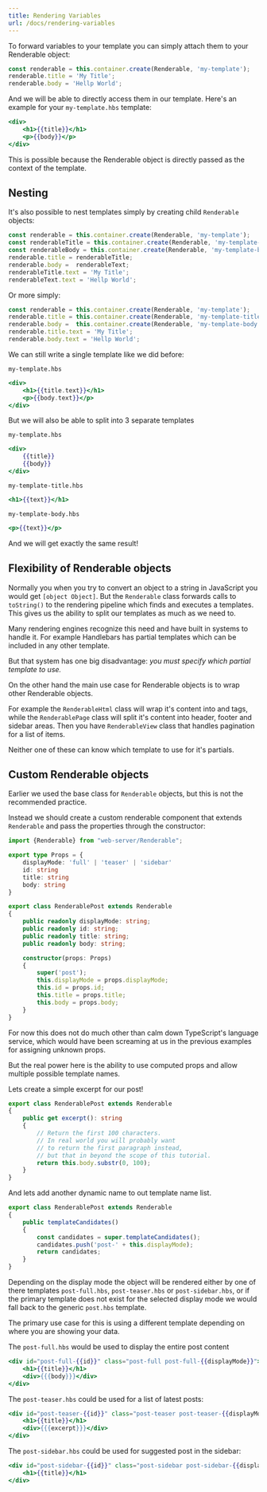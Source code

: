 ```yaml
---
title: Rendering Variables
url: /docs/rendering-variables
---
```


To forward variables to your template you can simply 
attach them to your Renderable object:

```ts
const renderable = this.container.create(Renderable, 'my-template');
renderable.title = 'My Title';
renderable.body = 'Hellp World';
```

And we will be able to directly access them in our template. 
Here's an example for your `my-template.hbs` template:

```handlebars
<div>
    <h1>{{title}}</h1>
    <p>{{body}}</p>
</div>
```

This is possible because the Renderable object is 
directly passed as the context of the template.

## Nesting

It's also possible to nest templates simply by creating child `Renderable` objects:

```ts
const renderable = this.container.create(Renderable, 'my-template');
const renderableTitle = this.container.create(Renderable, 'my-template-title');
const renderableBody = this.container.create(Renderable, 'my-template-body');
renderable.title = renderableTitle;
renderable.body =  renderableText;
renderableTitle.text = 'My Title';
renderableText.text = 'Hellp World';
```

Or more simply:

```ts
const renderable = this.container.create(Renderable, 'my-template');
renderable.title = this.container.create(Renderable, 'my-template-title');
renderable.body =  this.container.create(Renderable, 'my-template-body');
renderable.title.text = 'My Title';
renderable.body.text = 'Hellp World';
```

We can still write a single template like we did before:

`my-template.hbs`

```handlebars
<div>
    <h1>{{title.text}}</h1>
    <p>{{body.text}}</p>
</div>
```

But we will also be able to split into 3 separate templates

`my-template.hbs`

```handlebars
<div>
    {{title}}
    {{body}}
</div>
```

`my-template-title.hbs`

```handlebars
<h1>{{text}}</h1>
```

`my-template-body.hbs`

```handlebars
<p>{{text}}</p>
```

And we will get exactly the same result!

## Flexibility of Renderable objects

Normally you when you try to convert an object to a string
in JavaScript you would get `[object Object]`.
But the `Renderable` class forwards calls to `toString()`
to the rendering pipeline which finds and executes a templates.  
This gives us the ability to split our templates as much as we need to.

Many rendering engines recognize this need
and have built in systems to handle it.
For example Handlebars has partial templates
which can be included in any other template.

But that system has one big disadvantage:
_you must specify which partial template to use._

On the other hand the main use case for Renderable objects 
is to wrap other Renderable objects.

For example the `RenderableHtml` class will wrap it's content
into <html> and <body> tags,
while the `RenderablePage` class will split it's content into
header, footer and sidebar areas.
Then you have `RenderableView` class that handles pagination
for a list of items.

Neither one of these can know which template to use for it's partials.

## Custom Renderable objects

Earlier we used the base class for `Renderable` objects,
but this is not the recommended practice.

Instead we should create a custom renderable component that extends `Renderable`
and pass the properties through the constructor:

```typescript
import {Renderable} from "web-server/Renderable";

export type Props = {
    displayMode: 'full' | 'teaser' | 'sidebar'
    id: string
    title: string
    body: string
}

export class RenderablePost extends Renderable
{
    public readonly displayMode: string;
    public readonly id: string;
    public readonly title: string;
    public readonly body: string;

    constructor(props: Props)
    {
        super('post');
        this.displayMode = props.displayMode;
        this.id = props.id;
        this.title = props.title;
        this.body = props.body;
    }
}
```

For now this does not do much other than calm down TypeScript's
language service, which would have been screaming at us in the previous examples
for assigning unknown props.

But the real power here is the ability to use computed props
and allow multiple possible template names.

Lets create a simple excerpt for our post!

```typescript
export class RenderablePost extends Renderable
{
    public get excerpt(): string
    {
        // Return the first 100 characters.
        // In real world you will probably want
        // to return the first paragraph instead,
        // but that in beyond the scope of this tutorial.
        return this.body.substr(0, 100);
    }
}
```

And lets add another dynamic name to out template name list.

```typescript
export class RenderablePost extends Renderable
{
    public templateCandidates()
    {
        const candidates = super.templateCandidates();
        candidates.push('post-' + this.displayMode);
        return candidates;
    }
}
```

Depending on the display mode
the object will be rendered either by one of there templates
`post-full.hbs`, `post-teaser.hbs` or `post-sidebar.hbs`,
or if the primary template does not exist for the selected display mode
we would fall back to the generic `post.hbs` template.

The primary use case for this is using a different template 
depending on where you are showing your data.

The `post-full.hbs` would be used to display the entire post content

```handlebars
<div id="post-full-{{id}}" class="post-full post-full-{{displayMode}}">
    <h1>{{title}}</h1>
    <div>{{{body}}}</div>
</div>
```

The `post-teaser.hbs` could be used for a list of latest posts:

```handlebars
<div id="post-teaser-{{id}}" class="post-teaser post-teaser-{{displayMode}}">
    <h1>{{title}}</h1>
    <div>{{{excerpt}}}</div>
</div>
```

The `post-sidebar.hbs` could be used for suggested post in the sidebar:

```handlebars
<div id="post-sidebar-{{id}}" class="post-sidebar post-sidebar-{{displayMode}}">
    <h1>{{title}}</h1>
</div>
```
